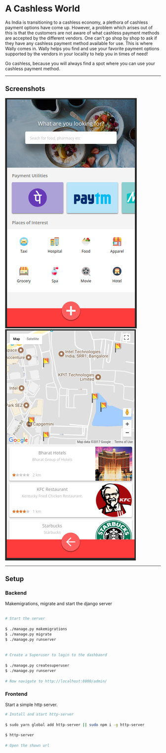 # A Cashless World

As India is transitioning to a cashless economy, a plethora of cashless payment options have come up. However, a problem which arises out of this is that the customers are not aware of what cashless payment methods are accepted by the different vendors. One can't go shop by shop to ask if they have any cashless payment method available for use. This is where Wally comes in. Wally helps you find and use your favorite payment options supported by the vendors in your locality to help you in times of need!

Go cashless, because you will always find a spot where you can use your cashless payment method.


<hr/>

## Screenshots

![Screen 1](/frontend/img/screen1.png "Screen 1")
![Screen 2](/frontend/img/screen2.png "Screen 2")


<hr/>

## Setup

### Backend

Makemigrations, migrate and start the django server

```sh

# Start the server

$ ./manage.py makemigrations
$ ./manage.py migrate
$ ./manage.py runserver


# Create a Superuser to login to the dashbaord

$ ./manage.py createsuperuser
$ ./manage.py runserver

# Now navigate to http://localhost:8000/admin/
```

### Frontend

Start a simple http server.


```sh
# Install and start http-server

$ sudo yarn global add http-server || sudo npm i -g http-server

$ http-server

# Open the shown url
```